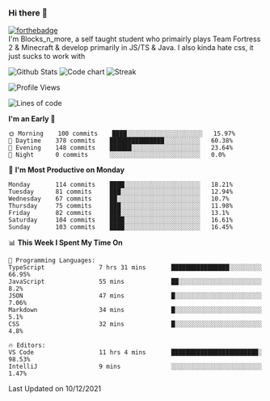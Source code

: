 ### Hi there 👋
[![forthebadge](https://forthebadge.com/images/badges/0-percent-optimized.svg)](https://forthebadge.com)<br>
I'm Blocks_n_more, a self taught student who primairly plays Team Fortress 2 & Minecraft & develop primarily in JS/TS & Java. I also kinda hate css, it just sucks to work with

![Github Stats](https://github-readme-stats.vercel.app/api?username=blocksnmore&show_icons=true&theme=dark)
![Code chart](https://github-readme-stats.vercel.app/api/top-langs/?username=blocksnmore&layout=compact&theme=dark)
![Streak](https://github-readme-streak-stats.herokuapp.com/?user=blocksnmore&theme=dark&hide_border=true)
<!--START_SECTION:waka-->
![Profile Views](http://img.shields.io/badge/Profile%20Views-1-blue)

![Lines of code](https://img.shields.io/badge/From%20Hello%20World%20I%27ve%20Written-2%20Million%20lines%20of%20code-blue)

**I'm an Early 🐤** 

```text
🌞 Morning    100 commits    ████░░░░░░░░░░░░░░░░░░░░░   15.97% 
🌆 Daytime    378 commits    ███████████████░░░░░░░░░░   60.38% 
🌃 Evening    148 commits    ██████░░░░░░░░░░░░░░░░░░░   23.64% 
🌙 Night      0 commits      ░░░░░░░░░░░░░░░░░░░░░░░░░   0.0%

```
📅 **I'm Most Productive on Monday** 

```text
Monday       114 commits    ████░░░░░░░░░░░░░░░░░░░░░   18.21% 
Tuesday      81 commits     ███░░░░░░░░░░░░░░░░░░░░░░   12.94% 
Wednesday    67 commits     ██░░░░░░░░░░░░░░░░░░░░░░░   10.7% 
Thursday     75 commits     ███░░░░░░░░░░░░░░░░░░░░░░   11.98% 
Friday       82 commits     ███░░░░░░░░░░░░░░░░░░░░░░   13.1% 
Saturday     104 commits    ████░░░░░░░░░░░░░░░░░░░░░   16.61% 
Sunday       103 commits    ████░░░░░░░░░░░░░░░░░░░░░   16.45%

```


📊 **This Week I Spent My Time On** 

```text
💬 Programming Languages: 
TypeScript               7 hrs 31 mins       ████████████████░░░░░░░░░   66.95% 
JavaScript               55 mins             ██░░░░░░░░░░░░░░░░░░░░░░░   8.2% 
JSON                     47 mins             █░░░░░░░░░░░░░░░░░░░░░░░░   7.06% 
Markdown                 34 mins             █░░░░░░░░░░░░░░░░░░░░░░░░   5.1% 
CSS                      32 mins             █░░░░░░░░░░░░░░░░░░░░░░░░   4.8%

🔥 Editors: 
VS Code                  11 hrs 4 mins       ████████████████████████░   98.53% 
IntelliJ                 9 mins              ░░░░░░░░░░░░░░░░░░░░░░░░░   1.47%

```


 Last Updated on 10/12/2021
<!--END_SECTION:waka-->

